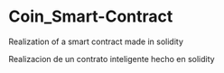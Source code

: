 # Coin_Smart-Contract
Realization of a smart contract made in solidity


Realizacion de un contrato inteligente hecho en solidity

